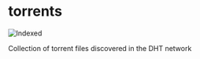 torrents 
========
![Indexed](https://img.shields.io/badge/indexed-102242-blue)

Collection of torrent files discovered in the DHT network
